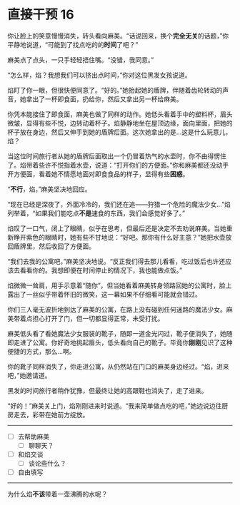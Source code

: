 # 直接干预 16

你让脸上的笑意慢慢消失，转头看向麻美。“话说回来，换个**完全无关**的话题，”你平静地说道，“可能到了找点吃的的**时间**了吧？”

麻美点了点头，一只手轻轻捂住嘴。“没错，我同意。”

“怎么样，焰？我想我们可以挤出点时间，”你对这位黑发女孩说道。

焰盯了你一眼，但很快便同意了。“好的。”她抬起她的盾牌，伴随着齿轮转动的声音，她拿出了一杯即食面，扔给你，然后又拿出另一杯给麻美。

你凭本能接住了即食面，麻美也做了同样的动作。她低头看着手中的塑料杯，眉头微皱，显得有些不悦，边转动着杯子。焰静静地坐在屋顶边缘，面向里面，把她的杯子放在身边，然后又伸手到她的盾牌后面。这次她拿出的是...这是什么玩意儿，焰？

当这位时间旅行者从她的盾牌后面取出一个仍冒着热气的水壶时，你不由得愣住了。焰带着些许不悦指着水壶，说道：“打开你们的方便面。”你和麻美都还没动手开方便面，看着她不情愿地面对即食食品的样子，显得有些**困惑**。

“**不行**，焰，”麻美坚决地回应。

“现在已经是深夜了，外面冷冷的，我们还在追——狩猎一个危险的魔法少女...”焰列举着，“如果我们能吃点**不是**速食的东西，我们会感觉好多了。”

焰叹了一口气，闭上了眼睛，似乎在思考，但最后还是决定不去劝说麻美。当她重新睁开紫色的眼睛时，她有些不甘地说：“好吧。那你有什么好主意？”她把水壶放回盾牌里，然后收回了方便面。

“我们去我的公寓吧，”麻美坚决地说。“反正我们得去那儿看看，吃过饭后也许还应该去看看你的。我想即便在时间停止的情况下，我也能做点饭。”

焰微微一耸肩，用手示意着“随你”，但当她看着麻美转身领路回她的公寓时，脸上露出了一丝似乎带着怀旧的微笑，这一幕如果不仔细看可能就会错过。

你们三人毫无波折地到达了麻美的公寓，在路上没有碰到任何迷路的魔法少女。麻美带着点担心打开了门，但一切都显得正常，未受打扰。

麻美低头看了看她魔法少女服装的靴子，随即一道金光闪过，靴子便消失了，她随即走进了公寓。你好奇地挑起眉头，低头看向自己的靴子。毕竟你**刚刚**见识了这种便捷的方式，那么...啊。

你的靴子同样消失了，你走进公寓，从仍然站在门口的麻美身边经过。“焰，进来吧，”她邀请道。

黑发的时间旅行者稍作犹豫，但最终让她的高跟鞋也消失了，走了进来。

“好的！”麻美关上门，焰刚刚进来时说道。“我来简单做点吃的吧，”她边说边往厨房走去，彩带在她前方绽放。

---

- [ ] 去帮助麻美
  - [ ] 聊聊天？
- [ ] 和焰交谈
  - [ ] 谈论些什么？
- [ ] 自由填写

---

为什么焰**不该**带着一壶沸腾的水呢？
